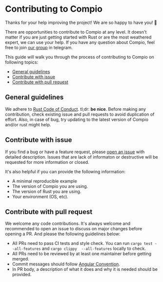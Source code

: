 # Contributing to Compio

Thanks for your help improving the project! We are so happy to have you! :tada:

There are opportunities to contribute to Compio at any level. It doesn't matter if
you are just getting started with Rust or are the most weathered expert, we can
use your help. If you have any question about Compio, feel free to join [our group](https://t.me/compio_rs) in telegram.

This guide will walk you through the process of contributing to Compio on following topics:

- [General guidelines](#general-guidelines)
- [Contribute with issue](#contribute-with-issue)
- [Contribute with pull request](#contribute-with-pull-request)

## General guidelines

We adhere to [Rust Code of Conduct](https://www.rust-lang.org/policies/code-of-conduct). tl;dr: **be nice**. Before making any contribution, check existing issue and pull requests to avoid duplication of effort. Also, in case of bug, try updating to the latest version of Compio and/or rust might help.

## Contribute with issue

If you find a bug or have a feature request, please [open an issue](https://github.com/compio-rs/compio/issues/new/choose) with detailed description. Issues that are lack of informaton or destructive will be requested for more information or closed.

It's also helpful if you can provide the following information:

- A minimal reproducible example
- The version of Compio you are using.
- The version of Rust you are using.
- Your environment (OS, etc).

## Contribute with pull request

We welcome any code contributions. It's always welcome and recommended to open an issue to discuss on major changes before opening a PR. And please the following guidelines below:

- All PRs need to pass CI tests and style check. You can run `cargo test --all-features` and `cargo clippy  --all-features` locally to check.
- All PRs need to be reviewed by at least one maintainer before getting merged.
- Commit messages should follow [Angular Convention](https://github.com/angular/angular/blob/main/CONTRIBUTING.md#-commit-message-format).
- In PR body, a description of what it does and why it is needed should be provided.
